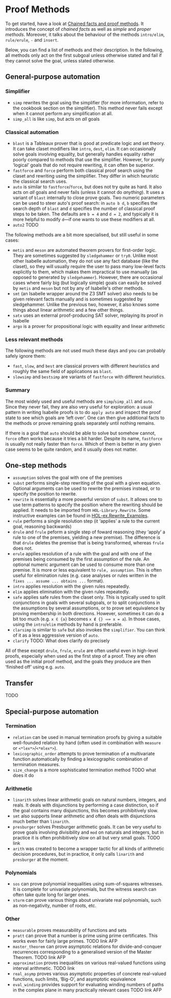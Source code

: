 # Proof Methods

To get started, have a look at [Chained facts and proof methods](Chained_Facts.thy).
It introduces the concept of *chained facts* as well as *simple* and *proper methods*.
Moreover, it talks about the behaviour of the methods `intro/elim`, `rule/erule`, `-` and `insert`.

Below, you can find a list of methods and their description.
In the following, all methods only act on the first subgoal unless otherwise stated and fail if they cannot solve the goal, unless stated otherwise.

## General-purpose automation

### Simplifier

- `simp` rewrites the goal using the simplifier (for more information, refer to the cookbook section on the simplifier). This method never fails except when it cannot perform any simplification at all.
- `simp_all` is like `simp`, but acts on *all* goals

### Classical automation

- `blast` is a Tableaux prover that is good at predicate logic and set theory. It can take claset modifiers like `intro`, `dest`, `elim`. It can occasionally solve goals involving equality, but generally handles equality rather poorly compared to methods that use the simplifier. However, for purely ‘logical’ goals that do not require rewriting, it can often be superior.
- `fastforce` and `force` perform both classical proof search using the claset and rewriting using the simplifier. They differ in which heuristic the classical search uses.
- `auto` is similar to `fastforce`/`force`, but does not try quite as hard. It also acts on *all* goals and never fails (unless it cannot do *anything*). It uses a variant of `blast` internally to close prove goals. Two numeric parameters can be used to steer auto's proof search:
in `auto b d`, `b` specifies the search depth of `blast` and `d` specifies the number of classical proof steps to be taken.
The defaults are `b = 4` and `d = 2`, and typically it is more helpful to modify `d`—if one wants to use these modifiers at all.
- `auto2` TODO

The following methods are a bit more specialised, but still useful in some cases:

- `metis` and `meson` are automated theorem provers for first-order logic. They are sometimes suggested by `sledgehammer` or `try0`. Unlike most other Isabelle automation, they do not use any fact database (like the claset), so they will usually require the user to pass many low-level facts explicitly to them, which makes them impractical to use manually (as opposed to generated by `sledgehammer`). However, there are occasional cases where fairly big (but logically simple) goals can easily be solved by `metis` and `meson` but not by any of Isabelle's other methods.
- `smt` (an Isabelle wrapper around the Z3 SMT solver) also needs to be given relevant facts manually and is sometimes suggested by sledgehammer. Unlike the previous two, however, it also knows some things about linear arithmetic and a few other things.
- `satx` uses an external proof-producing SAT solver, replaying its proof in Isabelle
- `argo` is a prover for propositional logic with equality and linear arithmetic

### Less relevant methods

The following methods are not used much these days and you can probably safely ignore them:

- `fast`, `slow`, and `best` are classical provers with different heuristics and roughly the same field of applications as `blast`.
- `slowsimp` and `bestsimp` are variants of `fastforce` with different heuristics.

### Summary

The most widely used and useful methods are `simp`/`simp_all` and `auto`. Since they never fail, they are also very useful for exploration: a usual pattern in writing Isabelle proofs is to do `apply auto` and inspect the proof state to see which goals are ‘left over’. One can then give additional facts to the methods or prove remaining goals separately until nothing remains.

If there is a goal that `auto` should be able to solve but somehow cannot, `force` often works because it tries a bit harder. Despite its name, `fastforce` is usually not really faster than `force`. Which of them is better in any given case seems to be quite random, and it usually does not matter.

## One-step methods

- `assumption` solves the goal with one of the premises
- `subst` performs single-step rewriting of the goal with a given equation. Optional arguments can be used to rewrite the premises instead, or to specify the position to rewrite.
- `rewrite` is essentially a more powerful version of `subst`. It allows one to use term patterns to specify the position where the rewriting should be applied. It needs to be imported from `HOL-Library.Rewrite`. Some instructive examples can be found in [HOL-ex.Rewrite_Examples](https://isabelle.in.tum.de/library/HOL/HOL-ex/Rewrite_Examples.html).
- `rule` performs a single resolution step (it ‘applies’ a rule to the current goal, reasoning backwards)
- `drule` and `frule` peform a single step of foward reasoning (they ‘apply’ a rule to one of the premises, yielding a new premise). The difference is that `drule` deletes the premise that is being transformed, whereas `frule` does not.
- `erule` applies resolution of a rule with the goal and with one of the premises being consumed by the first assumption of the rule. An optional numeric argument can be used to consume more than one premise. It is more or less equivalent to `rule, assumption`. This is often useful for elimination rules (e.g. case analyses or rules written in the `fixes ... assume ... obtains ...` format).
- `intro` applies resolution with the given rules repeatedly.
- `elim` applies elimination with the given rules repeatedly.
- `safe` applies safe rules from the claset only. This is typically used to split conjunctions in goals with several subgoals, or to split conjunctions in the assumptions by several assumptions, or to prove set equivalence by proving membership in both directions. However, sometimes it can do a bit too much (e.g. `x ∈ {a}` becomes `x ∉ {} ⟹ x = a`). In those cases, using the `intro`/`elim` methods by hand is preferable.
- `clarsimp` is similar to `safe` but also invokes the `simplifier`. You can think of it as a less aggressive version of `auto`.
- `clarify` TODO: What does clarify do precisely

All of these except `drule`, `frule`, `erule` are often useful even in high-level proofs, especially when used as the first step of a proof. They are often used as the initial proof method, and the goals they produce are then ‘finished off’ using e.g. `auto`.

## Transfer

TODO

## Special-purpose automation

### Termination

- `relation` can be used in manual termination proofs by giving a suitable well-founded relation by hand (often used in combination with `measure` or `<*lex*>`/`<*mlex*>`).
- `lexicographic_order` attempts to prove termination of a multivariate function automatically by finding a lexicographic combination of termination measures.
- `size_change` is a more sophisticated termination method TODO what does it do

### Arithmetic

- `linarith` solves linear arithmetic goals on natural numbers, integers, and reals. It deals with disjunctions by performing a case distinction, so if the goal contains many disjunctions, this becomes prohibitively slow.
- `smt` also supports linear arithmetic and often deals with disjunctions much better than `linarith`.
- `presburger` solves Presburger arithmetic goals. It can be very useful to prove goals involving divisibility and `mod` on naturals and integers, but in practice it is often prohibitively slow on all but very small goals. TODO link
- `arith` was created to become a wrapper tactic for all kinds of arithmetic decision procedures, but in practice, it only calls `linarith` and `presburger` at the moment.

### Polynomials

- `sos` can prove polynomial inequalities using sum-of-squares witnesses. It is complete for univariate polynomials, but the witness search can often take quite long for larger ones.
- `sturm` can prove various things about univariate real polynomials, such as non-negativity, number of roots, etc.

### Other

- `measurable` proves measurability of functions and sets
- `pratt` can prove that a number is prime using prime certificates. This works even for fairly large primes. TODO link AFP
- `master_theorem` can prove asymptotic relations for divide-and-conquer recurrences corresponding to a generalised version of the Master Theorem. TODO link AFP
- `approximation` proves inequalities on various real-valued functions using interval arithmetic. TODO link
- `real_asymp` proves various asymptotic properties of concrete real-valued functions, such limits, ‘Big-O’, and asymptotic equivalence
- `eval_winding` provides support for evaluating winding numbers of paths in the complex plane in many practically relevant cases TODO link AFP
